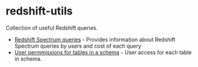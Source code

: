 # redshift-utils
Collection of useful Redshift queries.

* [Redshift Spectrum queries](select_redshift_spectrum_queries_costs.sql) - Provides information about Redshift Spectrum queries by users and cost of each query
* [User permmissions for tables in a schema](select_permissions_for_user_for_tables_in_schema) - User access for each table in schema.
